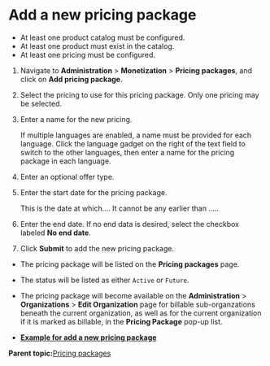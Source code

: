 # Add a new pricing package

-   At least one product catalog must be configured.
-   At least one product must exist in the catalog.
-   At least one pricing must be configured.

1.  Navigate to **Administration** \> **Monetization** \> **Pricing packages**, and click on **Add pricing package**.

2.  Select the pricing to use for this pricing package. Only one pricing may be selected.

3.  Enter a name for the new pricing.

    If multiple languages are enabled, a name must be provided for each language. Click the language gadget on the right of the text field to switch to the other languages, then enter a name for the pricing package in each language.

4.  Enter an optional offer type.

5.  Enter the start date for the pricing package.

    This is the date at which.… It cannot be any earlier than …..

6.  Enter the end date. If no end data is desired, select the checkbox labeled **No end date**.

7.  Click **Submit** to add the new pricing package.


-   The pricing package will be listed on the **Pricing packages** page.
-   The status will be listed as either `Active` or `Future`.
-   The pricing package will become available on the **Administration** \> **Organizations** \> **Edit Organization** page for billable sub-organzations beneath the current organization, as well as for the current organization if it is marked as billable, in the **Pricing Package** pop-up list.

-   **[Example for add a new pricing package](example_for_add_a_new_pricing_package.md)**  


**Parent topic:**[Pricing packages](packages.md)

